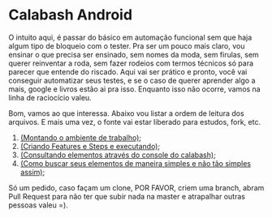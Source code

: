 # Calabash Android

O intuito aqui, é passar do básico em automação funcional sem que haja algum tipo de bloqueio com o tester. Pra ser um pouco mais claro, vou ensinar o que precisa ser ensinado, sem nomes da moda, sem firulas, sem querer reinventar a roda, sem fazer rodeios com termos técnicos só para parecer que entende do riscado. Aqui vai ser prático e pronto, você vai conseguir automatizar seus testes, e se o caso de querer aprender algo a mais, google e livros estão ai pra isso. Enquanto isso não ocorre, vamos na linha de raciocício valeu.

Bom, vamos ao que interessa. Abaixo vou listar a ordem de leitura dos arquivos. E mais uma vez, o fonte vai estar liberado para estudos, fork, etc.

1. [(Montando o ambiente de trabalho)](https://github.com/thiagomarquessp/calabash_android_for_all/blob/master/montando_Ambiente.md);
2. [(Criando Features e Steps e executando)](https://github.com/thiagomarquessp/calabash_android_for_all/blob/master/calabando_as_coisas.md);
3. [(Consultando elementos através do console do calabash)](https://github.com/thiagomarquessp/calabash_android_for_all/blob/master/lidando_com_elementos.md); 
4. [(Como buscar seus elementos de maneira simples e não tão simples assim)](https://github.com/thiagomarquessp/calabash_android_for_all/blob/master/de_boca_no_calabash.md);

Só um pedido, caso façam um clone, POR FAVOR, criem uma branch, abram Pull Request para não ter que subir nada na master e atrapalhar outras pessoas valeu =).
